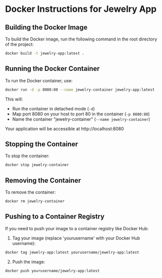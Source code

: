 # Docker Instructions for Jewelry App

## Building the Docker Image

To build the Docker image, run the following command in the root directory of the project:

```bash
docker build -t jewelry-app:latest .
```

## Running the Docker Container

To run the Docker container, use:

```bash
docker run -d -p 8080:80 --name jewelry-container jewelry-app:latest
```

This will:
- Run the container in detached mode (`-d`)
- Map port 8080 on your host to port 80 in the container (`-p 8080:80`)
- Name the container "jewelry-container" (`--name jewelry-container`)

Your application will be accessible at http://localhost:8080

## Stopping the Container

To stop the container:

```bash
docker stop jewelry-container
```

## Removing the Container

To remove the container:

```bash
docker rm jewelry-container
```

## Pushing to a Container Registry

If you need to push your image to a container registry like Docker Hub:

1. Tag your image (replace 'yourusername' with your Docker Hub username):
```bash
docker tag jewelry-app:latest yourusername/jewelry-app:latest
```

2. Push the image:
```bash
docker push yourusername/jewelry-app:latest
``` 